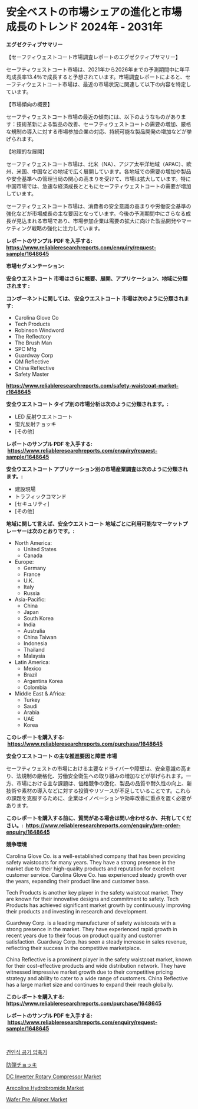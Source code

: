 <p><h1>安全ベストの市場シェアの進化と市場成長のトレンド 2024年 - 2031年</h1></p><p><strong>エグゼクティブサマリー</strong></p>
<p><p>【セーフティウェストコート市場調査レポートのエグゼクティブサマリー】</p><p>セーフティウェストコート市場は、2021年から2026年までの予測期間中に年平均成長率13.4％で成長すると予想されています。市場調査レポートによると、セーフティウェストコート市場は、最近の市場状況に関連して以下の内容を特定しています。</p><p>【市場傾向の概要】</p><p>セーフティウェストコート市場の最近の傾向には、以下のようなものがあります：技術革新による製品の改善、セーフティウェストコートの需要の増加、厳格な規制の導入に対する市場参加企業の対応、持続可能な製品開発の増加などが挙げられます。</p><p>【地理的な展開】</p><p>セーフティウェストコート市場は、北米（NA）、アジア太平洋地域（APAC）、欧州、米国、中国などの地域で広く展開しています。各地域での需要の増加や製品や安全基準への管理当局の関心の高まりを受けて、市場は拡大しています。特に中国市場では、急速な経済成長とともにセーフティウェストコートの需要が増加しています。</p><p>セーフティウェストコート市場は、消費者の安全意識の高まりや労働安全基準の強化などが市場成長の主な要因となっています。今後の予測期間中にさらなる成長が見込まれる市場であり、市場参加企業は需要の拡大に向けた製品開発やマーケティング戦略の強化に注力しています。</p></p>
<p><strong>レポートのサンプル PDF を入手する: <a href="https://www.reliableresearchreports.com/enquiry/request-sample/1648645">https://www.reliableresearchreports.com/enquiry/request-sample/1648645</a></strong></p>
<p><strong>市場セグメンテーション:</strong></p>
<p><strong> 安全ウエストコート 市場はさらに概要、展開、アプリケーション、地域に分類されます :</strong></p>
<p><strong>コンポーネントに関しては、 安全ウエストコート 市場は次のように分類されます: &nbsp;</strong></p>
<p><ul><li>Carolina Glove Co</li><li>Tech Products</li><li>Robinson Windword</li><li>The Reflectory</li><li>The Brush Man</li><li>SPC Mfg</li><li>Guardway Corp</li><li>QM Reflective</li><li>China Reflective</li><li>Safety Master</li></ul></p>
<p><strong><a href="https://www.reliableresearchreports.com/safety-waistcoat-market-r1648645">https://www.reliableresearchreports.com/safety-waistcoat-market-r1648645</a></strong></p>
<p><strong> 安全ウエストコート タイプ別の市場分析は次のように分類されます。:</strong></p>
<p><ul><li>LED 反射ウエストコート</li><li>蛍光反射チョッキ</li><li>[その他]</li></ul></p>
<p><strong>レポートのサンプル PDF を入手する: &nbsp;<a href="https://www.reliableresearchreports.com/enquiry/request-sample/1648645">https://www.reliableresearchreports.com/enquiry/request-sample/1648645</a></strong></p>
<p><strong> 安全ウエストコート アプリケーション別の市場産業調査は次のように分類されます。:</strong></p>
<p><ul><li>建設現場</li><li>トラフィックコマンド</li><li>[セキュリティ]</li><li>[その他]</li></ul></p>
<p><strong>地域に関して言えば、安全ウエストコート 地域ごとに利用可能なマーケットプレーヤーは次のとおりです。:</strong></p>
<p><ul>
    <li>
        North America:
        <ul>
            <li>United States</li>
            <li>Canada</li>
        </ul>
    </li>
    <li>
        Europe:
        <ul>
            <li>Germany</li>
            <li>France</li>
            <li>U.K.</li>
            <li>Italy</li>
            <li>Russia</li>
        </ul>
    </li>
    <li>
        Asia-Pacific:
        <ul>
            <li>China</li>
            <li>Japan</li>
            <li>South Korea</li>
            <li>India</li>
            <li>Australia</li>
            <li>China Taiwan</li>
            <li>Indonesia</li>
            <li>Thailand</li>
            <li>Malaysia</li>
        </ul>
    </li>
    <li>
        Latin America:
        <ul>
            <li>Mexico</li>
            <li>Brazil</li>
            <li>Argentina Korea</li>
            <li>Colombia</li>
        </ul>
    </li>
    <li>
        Middle East & Africa:
        <ul>
            <li>Turkey</li>
            <li>Saudi</li>
            <li>Arabia</li>
            <li>UAE</li>
            <li>Korea</li>
        </ul>
    </li>
    </ul></p>
<p><strong>このレポートを購入する: &nbsp;<a href="https://www.reliableresearchreports.com/purchase/1648645">https://www.reliableresearchreports.com/purchase/1648645</a></strong></p>
<p><strong>安全ウエストコート の主な推進要因と障壁 市場</strong></p>
<p><p>セーフティウェストの市場における主要なドライバーや障壁は、安全意識の高まり、法規制の厳格化、労働安全衛生への取り組みの増加などが挙げられます。一方、市場における主な課題は、価格競争の激化、製品の品質や耐久性の向上、新技術や素材の導入などに対する投資やリソースが不足していることです。これらの課題を克服するために、企業はイノベーションや効率改善に重点を置く必要があります。</p></p>
<p><strong>このレポートを購入する前に、質問がある場合は問い合わせるか、共有してください。:&nbsp; <a href="https://www.reliableresearchreports.com/enquiry/pre-order-enquiry/1648645">https://www.reliableresearchreports.com/enquiry/pre-order-enquiry/1648645</a></strong></p>
<p><strong>競争環境</strong></p>
<p><p>Carolina Glove Co. is a well-established company that has been providing safety waistcoats for many years. They have a strong presence in the market due to their high-quality products and reputation for excellent customer service. Carolina Glove Co. has experienced steady growth over the years, expanding their product line and customer base.</p><p>Tech Products is another key player in the safety waistcoat market. They are known for their innovative designs and commitment to safety. Tech Products has achieved significant market growth by continuously improving their products and investing in research and development.</p><p>Guardway Corp. is a leading manufacturer of safety waistcoats with a strong presence in the market. They have experienced rapid growth in recent years due to their focus on product quality and customer satisfaction. Guardway Corp. has seen a steady increase in sales revenue, reflecting their success in the competitive marketplace.</p><p>China Reflective is a prominent player in the safety waistcoat market, known for their cost-effective products and wide distribution network. They have witnessed impressive market growth due to their competitive pricing strategy and ability to cater to a wide range of customers. China Reflective has a large market size and continues to expand their reach globally.</p></p>
<p><strong>このレポートを購入する: &nbsp; <a href="https://www.reliableresearchreports.com/purchase/1648645">https://www.reliableresearchreports.com/purchase/1648645</a></strong></p>
<p><strong>レポートのサンプル PDF を入手する: &nbsp;<a href="https://www.reliableresearchreports.com/enquiry/request-sample/1648645">https://www.reliableresearchreports.com/enquiry/request-sample/1648645</a></strong><strong></strong></p>
<p>&nbsp;</p>
<p><p><a href="https://github.com/Howaoole34545/Market-Research-Report-List-1/blob/main/262065825638.md">견인식 공기 압축기</a></p><p><a href="https://github.com/CloydAbbott2023/Market-Research-Report-List-1/blob/main/469448328294.md">防弾チョッキ</a></p><p><a href="https://view.publitas.com/reportprime-1/dc-inverter-rotary-compressor-market-research-report-its-history-and-forecast-2024-to-2031/">DC Inverter Rotary Compressor Market</a></p><p><a href="https://issuu.com/reportprime-2/docs/arecoline-hydrobromide-market-size-2030.pptx">Arecoline Hydrobromide Market</a></p><p><a href="https://gentle-editor-9db.notion.site/Decoding-Wafer-Pre-Aligner-Market-Metrics-Market-Share-Trends-and-Growth-Patterns-e630ec7f93cf44c6b2c87dfb97fc09cb">Wafer Pre Aligner Market</a></p></p>